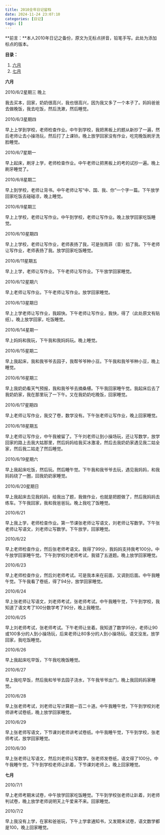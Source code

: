 ```yaml
---
title: 2010全年日记留档
date: 2024-11-24 23:07:10
categories: [日记]
tags: []
---
```

**前言：**本人2010年日记之备份，原文为无标点拼音，铅笔手写。此处为添加标点的版本。

**目录：**

1. [六月](#6)
2. [七月](#7)

**六月**

2010/6/2星期三 晚上

我去买本，回家，奶奶很高兴，我也很高兴，因为我又多了一个本子了。妈妈爸爸去做晚饭，我去吃饭，然后洗漱，然后睡觉。

2010/6/3星期四

早上上学到学校，老师检查作业。中午到学校，我把黑板上的题从新抄了一遍，然后老师让去小操场玩，然后打了上课铃。晚上放学回家没有作业，吃完晚饭刷牙洗脸睡觉。

2010/6/7星期一

早上起床，刷牙上学，老师检查作业。中午老师让把黑板上的考的试抄一遍。晚上刷牙睡觉了。

2010/6/8星期二

早上到学校，老师让背书。中午老师让写“中、国、我、你”一个字一篇。下午放学回家吃饭去碰碰凉，晚上睡觉。

2010/6/9星期三

早上上学校，老师让写作业。中午到学校，老师让写作业。晚上放学回家吃饭睡觉。

2010/6/10星期四

早上上学校，老师让写作业，老师表扬了我，可是张雨菲（音）掐了我。下午老师让写作业，老师表扬了我。放学回家吃饭睡觉。

2010/6/11星期五

早上上学，老师让写作业。下午老师让写作业。下午放学回家睡觉。

2010/6/12星期六

早上老师让写作业。下午老师让写作业。放学回家睡觉。

2010/6/13星期日

早上上学老师让写作业，我超快。下午老师让写作业，我快，得了（此处原文有贴纸）。晚上放学回家，吃饭睡觉。

2010/6/14星期一

早上妈妈和我玩，下午我和我妈妈玩。晚上睡觉。

2010/6/15星期二

早上我起床，我和我爷爷去园子，我帮爷爷种小豆。下午我和我爷爷种小豆，晚上睡觉。

2010/6/16星期三

早上我奶奶看天气预报，我和我爷爷去摘桑椹。下午我回家睡午觉。我起床后去了我奶奶家，我在那里玩了一下午。又在我奶奶吃晚饭，回家睡觉。

2010/6/17星期四

早上老师让写作业，我交了卷，数学没有。下午张老师让写作业，晚上回家睡觉。

2010/6/18星期五

早上老师让写作业，中午我被留了。下午刘老师让到小操场玩，还让写数学，放学回家的路上去我大姑那里，然后妈妈给我买冰激凌，然后去我奶奶家遇见我二姑全家，然后我二姑走了然后睡觉。

2010/6/19星期六

早上我起床吃饭，然后玩。然后睡午觉。下午我和我爷爷去玩，遇见我妈妈，和我妈妈绕了一圈，回我奶奶家睡觉。

2010/6/20星期日

早上我起床去见我妈妈，给我出了题，我做作业，也就是把题做了，然后我妈妈去练车。下午我回家，我和我爸爸玩。晚上我吃了饭睡觉。

2010/6/21

早上我上学，老师检查作业。第一节课张老师让写语文，刘老师让写数学。下午张老师让写语文，刘老师让写数学。下午放学，回家睡觉。

2010/6/22

早上老师检查作业，然后张老师考语文。我得了99分，我妈妈支持我考100分。中午放学回家睡午觉。下午到学校刘老师考试，我错了五道题。晚上放学回家睡觉。

2010/6/23

早上老师检查作业，然后刘老师考试。可是我本来在前面，又调到后面。中午我睡午觉。下午我看了卷纸，得了94分，放学回家睡觉。

2010/6/24

早上张老师让写语文，刘老师考试，张老师考试。中午我睡午觉，下午到学校，我知道了语文考了100分数学考了90分，晚上我睡觉。

2010/6/25

早上刘老师考试，张老师考试。下午老师让坐着。我知道了数学95分，老师让90或100多分的人到小操场玩，后来老师让80多分的人到小操场玩。语文没发。放学回家，我吃饭睡觉。

2010/6/26

早上我起床吃早饭，下午我吃晚饭睡觉。

2010/6/27

早上我吃早饭，然后我和爷爷去园子浇水，下午我爷爷出门，晚上我回妈妈家睡觉。

2010/6/28

早上张老师考试，刘老师让写计算题一百二十道。中午我睡午觉，下午到学校刘老师讲考试卷纸，晚上放学回家睡觉。

2010/6/29

早上张老师写语文，下节课刘老师讲考试卷纸。中午我睡午觉，下午到学校，张老师考试，放学回家睡觉。

2010/6/30

早上张老师让写语文，然后刘老师让写数学。张老师发卷纸，语文得了100分。中午我睡午觉，下午到学校老师让趴着，下节课刘老师上。晚上回家睡觉。

**七月**

2010/7/1

早上老师考期末试卷，中午放学回家吃饭睡觉。下午到学校张老师让趴着，刘老师判试卷，晚上放学老师说明天上午爱来不来。回家睡觉。

2010/7/2

早上我没有上学，在家和爸爸玩，下午上学拿通知书，又发期末试卷，语文数学都是100，晚上回家睡觉。
